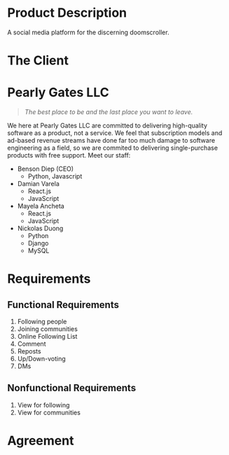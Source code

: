 # Product Description
A social media platform for the discerning doomscroller.

# The Client

# Pearly Gates LLC
> _The best place to be and the last place you want to leave._

We here at Pearly Gates LLC are committed to delivering high-quality software as a product, not a service. We feel that subscription models and ad-based revenue streams have done far too much damage to software engineering as a field, so we are commited to delivering single-purchase products with free support. Meet our staff:

- Benson Diep (CEO)
  - Python, Javascript
- Damian Varela
  - React.js
  - JavaScript
- Mayela Ancheta
  - React.js
  - JavaScript
- Nickolas Duong
  - Python
  - Django
  - MySQL

# Requirements

## Functional Requirements
1. Following people
2. Joining communities
3. Online Following List
4. Comment
5. Reposts
6. Up/Down-voting
7. DMs

## Nonfunctional Requirements
1. View for following
2. View for communities

# Agreement
